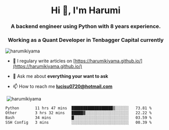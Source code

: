 <h1 align="center">Hi 👋, I'm Harumi</h1>
<h3 align="center">A backend engineer using <b>Python</b> with 8 years experience.</h3>
<h3 align="center">Working as a Quant Developer in <b>Tenbagger Capital</b> currently</h3>

<p align="left"> <img src="https://komarev.com/ghpvc/?username=harumikiyama" alt="harumikiyama" /> </p>


- 📝 I regulary write articles on [https://harumikiyama.github.io/](https://harumikiyama.github.io/)

- 💬 Ask me about **everything your want to ask**

- 📫 How to reach me **lucisu0720@hotmail.com**

<p>&nbsp;<img align="center" src="https://github-readme-stats.vercel.app/api?username=harumikiyama&show_icons=true" alt="harumikiyama" /></p>


<!--START_SECTION:waka-->

```txt
Python       11 hrs 47 mins  ██████████████████▒░░░░░░   73.81 %
Other        3 hrs 32 mins   █████▓░░░░░░░░░░░░░░░░░░░   22.22 %
Bash         34 mins         █░░░░░░░░░░░░░░░░░░░░░░░░   03.59 %
SSH Config   3 mins          ░░░░░░░░░░░░░░░░░░░░░░░░░   00.39 %
```

<!--END_SECTION:waka-->
